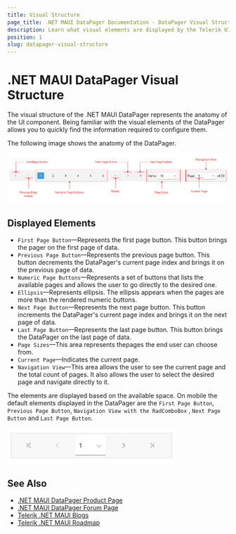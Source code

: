 ```yaml
---
title: Visual Structure
page_title: .NET MAUI DataPager Documentation - DataPager Visual Structure
description: Learn what visual elements are displayed by the Telerik UI for .NET MAUI DataPager, and see how these elements build the visual structure of the control.
position: 1
slug: datapager-visual-structure
---
```


# .NET MAUI DataPager Visual Structure

The visual structure of the .NET MAUI DataPager represents the anatomy of the UI component. Being familiar with the visual elements of the DataPager allows you to quickly find the information required to configure them.

The following image shows the anatomy of the DataPager.

![.NET MAUI DataPager Visual Structure](images/datapager-visual-structure.png "Visual elements of DataPager control")

## Displayed Elements

- `First Page Button`&mdash;Represents the first page button. This button brings the pager on the first page of data.
- `Previous Page Button`&mdash;Represents the previous page button. This button decrements the DataPager's current page index and brings it on the previous page of data.
- `Numeric Page Buttons`&mdash;Represents a set of buttons that lists the available pages and allows the user to go directly to the desired one.
- `Ellipsis`&mdash;Represents ellipsis. The ellipsis appears when the pages are more than the rendered numeric buttons.
- `Next Page Button`&mdash;Represents the next page button. This button increments the DataPager's current page index and brings it on the next page of data.
- `Last Page Button`&mdash;Represents the last page button. This button brings the DataPager on the last page of data.
- `Page Sizes`&mdash;This area represents thepages the end user can choose from.
- `Current Page`&mdash;Indicates the current page.
- `Navigation View`&mdash;This area allows the user to see the current page and the total count of pages. It also allows the user to select the desired page and navigate directly to it.

The elements are displayed based on the available space. On mobile the default elements displayed in the DataPager are the `First Page Button`, `Previous Page Button`, `Navigation View with the RadComboBox` , `Next Page Button` and `Last Page Button`.

![.NET MAUI DataPager Mobile Visual Structure](images/datapager-mobile-representation.png "Visual elements of DataPager control on mobile")

## See Also

- [.NET MAUI DataPager Product Page](https://www.telerik.com/maui-ui/datapager)
- [.NET MAUI DataPager Forum Page](https://www.telerik.com/forums/maui?tagId=2057)
- [Telerik .NET MAUI Blogs](https://www.telerik.com/blogs/mobile-net-maui)
- [Telerik .NET MAUI Roadmap](https://www.telerik.com/support/whats-new/maui-ui/roadmap)